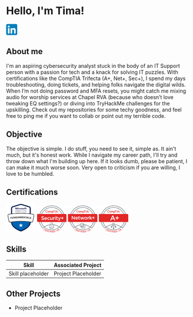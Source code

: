 # Hello, I'm Tima!
<a href="https://linkedin.com/in/tima-hancock"><img src="LinkedIn_icon.svg.png" alt="LinkedIn Profile" width="30" ></a>

## About me

I'm an aspiring cybersecurity analyst stuck in the body of an IT Support person with a passion for tech and a knack for solving IT puzzles. With certifications like the CompTIA Trifecta (A+, Net+, Sec+), I spend my days troubleshooting, doing tickets, and helping folks navigate the digital wilds. When I’m not doing password and MFA resets, you might catch me mixing audio for worship services at Chapel RVA (because who doesn’t love tweaking EQ settings?) or diving into TryHackMe challenges for the upskilling. Check out my repositories for some techy goodness, and feel free to ping me if you want to collab or point out my terrible code.

## Objective

The objective is simple. I do stuff, you need to see it, simple as. It ain't much, but it's honest work. While I navigate my career path, I'll try and throw down what I'm building up here. If it looks dumb, please be patient, I can make it much worse soon. Very open to criticism if you are willing, I love to be humbled.

## Certifications

<div>
  <a href="https://learn.microsoft.com/api/credentials/share/en-us/HancockTima-5817/2686B1AC84087DC?sharingId=AFB133C8CF8C2B4E"> <img src="microsoft-certified-fundamentals-badge.svg" alt="Microsoft Certified Fundamentals Badge" width="80"></a>
  <a href="https://www.certmetrics.com/comptia/public/transcript.aspx?transcript=4SPR90X2MNFQ16K1"><img src="SecurityPlus Logo Certified CE.png" alt="CompTIA Security+ Badge" width="80"></a>
  <a href="https://www.certmetrics.com/comptia/public/transcript.aspx?transcript=4SPR90X2MNFQ16K1"><img src="NetworkPlus Logo Certified CE.png" alt="CompTIA Network+ Badge" width="80"></a>
  <a href="https://www.certmetrics.com/comptia/public/transcript.aspx?transcript=4SPR90X2MNFQ16K1"><img src="Aplus Logo Certified CE.png" alt="CompTIA A+ Badge" width="80"></a>
</div>

## Skills

| Skill                                         | Associated Project         |
|-----------------------------------------------|----------------------------|
| Skill placeholder         | Project Placeholder|

## Other Projects
- Project Placeholder
